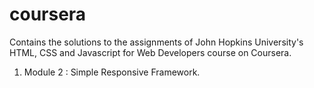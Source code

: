# coursera
Contains the solutions to the assignments of John Hopkins University's HTML, CSS and Javascript for Web Developers course on Coursera.

1. Module 2 : Simple Responsive Framework.
